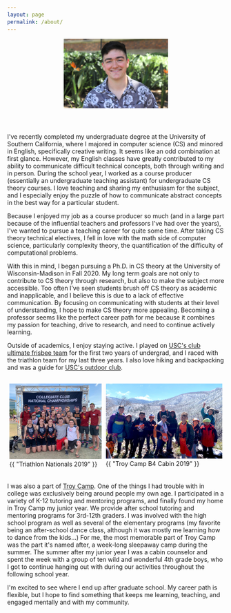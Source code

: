 ```yaml
---
layout: page
permalink: /about/
---
```


<style>
    .img-single{
        display:flex;
        width:50%;
        margin:auto;
        padding-bottom:20px;
    }
    .img-group{
        display:flex;
        width:100%;
        margin:auto;
        padding-top:15px;
    }

    .flex-container{
        display:flex;
    }

    .flex-aspect .img-container1{
        flex:1.185;
    }

    .flex-aspect .img-container2{
        flex:1.5;
    }

    .padding {
        padding: 0px 5px 20px 5px;
    }

</style>

<div class = "img-single flex-container flex-aspect">
    <div class = "img-container2 padding">
        <img src="/resources/personal_photo_headshot.jpg" alt="East Lansing, MI" class = "baseimg"/>
    </div>
</div>

I've recently completed my undergraduate degree at the University of Southern California, where I majored in computer science (CS) and minored in English, specifically creative writing. It seems like an odd combination at first glance. However, my English classes have greatly contributed to my ability to communicate difficult technical concepts, both through writing and in person. During the school year, I worked as a course producer (essentially an undergraduate teaching assistant) for undergraduate CS theory courses. I love teaching and sharing my enthusiasm for the subject, and I especially enjoy the puzzle of how to communicate abstract concepts in the best way for a particular student.

Because I enjoyed my job as a course producer so much (and in a large part because of the influential teachers and professors I've had over the years), I've wanted to pursue a teaching career for quite some time. After taking CS theory technical electives, I fell in love with the math side of computer science, particularly complexity theory, the quantification of the difficulty of computational problems.

With this in mind, I began pursuing a Ph.D. in CS theory at the University of Wisconsin-Madison in Fall 2020. My long term goals are not only to contribute to CS theory through research, but also to make the subject more accessible. Too often I’ve seen students brush off CS theory as academic and inapplicable, and I believe this is due to a lack of effective communication. By focusing on communicating with students at their level of understanding, I hope to make CS theory more appealing. Becoming a professor seems like the perfect career path for me because it combines my passion for teaching, drive to research, and need to continue actively learning.

Outside of academics, I enjoy staying active. I played on <a href="http://www.uscwomensultimate.com/">USC's club ultimate frisbee team</a> for the first two years of undergrad, and I raced with the triathlon team for my last three years. I also love hiking and backpacking and was a guide for <a href="http://scoutfitters.org/">USC's outdoor club</a>.

<div class="img-group flex-container flex-aspect">

  <div class = "img-container1 padding">
    <img src="/resources/personal_photo_triathlon.jpg" alt="Triathlon Nationals 2019" class = "baseimg"/>
    <figcaption class="caption">{{ "Triathlon Nationals 2019" }}</figcaption>
  </div>

  <div class = "img-container2 padding">
  <img src="/resources/personal_photo_troy_camp.jpg" alt="Troy Camp B4 2019" class = "baseimg"/>
  <figcaption class="caption">{{ "Troy Camp B4 Cabin 2019" }}</figcaption>
  </div>

</div>


I was also a part of <a href="https://www.troycamp.org/">Troy Camp</a>. One of the things I had trouble with in college was exclusively being around people my own age. I participated in a variety of K-12 tutoring and mentoring programs, and finally found my home in Troy Camp my junior year. We provide after school tutoring and mentoring programs for 3rd-12th graders. I was involved with the high school program as well as several of the elementary programs (my favorite being an after-school dance class, although it was mostly me learning how to dance from the kids...) For me, the most memorable part of Troy Camp was the part it's named after, a week-long sleepaway camp during the summer. The summer after my junior year I was a cabin counselor and spent the week with a group of ten wild and wonderful 4th grade boys, who I got to continue hanging out with during our activities throughout the following school year.

I'm excited to see where I end up after graduate school. My career path is flexible, but I hope to find something that keeps me learning, teaching, and engaged mentally and with my community.
